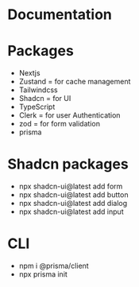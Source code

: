 # Documentation

# Packages

- Nextjs
- Zustand = for cache management
- Tailwindcss
- Shadcn = for UI
- TypeScript
- Clerk = for user Authentication
- zod = for form validation
- prisma

# Shadcn packages

- npx shadcn-ui@latest add form
- npx shadcn-ui@latest add button
- npx shadcn-ui@latest add dialog
- npx shadcn-ui@latest add input

# CLI

- npm i @prisma/client
- npx prisma init
